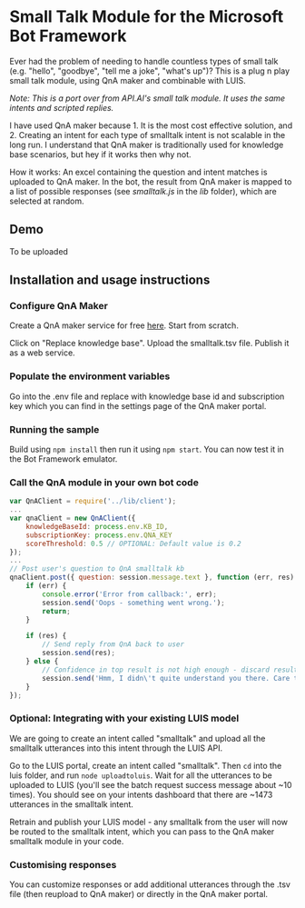 # Small Talk Module for the Microsoft Bot Framework #
Ever had the problem of needing to handle countless types of small talk (e.g. "hello", "goodbye", "tell me a joke", "what's up")? This is a plug n play small talk module, using QnA maker and combinable with LUIS. 

*Note: This is a port over from API.AI's small talk module. It uses the same intents and scripted replies.*

I have used QnA maker because 1. It is the most cost effective solution, and 2. Creating an intent for each type of smalltalk intent is not scalable in the long run. I understand that QnA maker is traditionally used for knowledge base scenarios, but hey if it works then why not. 

How it works: An excel containing the question and intent matches is uploaded to QnA maker. In the bot, the result from QnA maker is mapped to a list of possible responses (see *smalltalk.js* in the *lib* folder), which are selected at random. 

## Demo ##
To be uploaded

## Installation and usage instructions ##

### Configure QnA Maker
Create a QnA maker service for free [here](https://qnamaker.ai). Start from scratch.

Click on "Replace knowledge base". Upload the smalltalk.tsv file. Publish it as a web service.

### Populate the environment variables
Go into the .env file and replace with knowledge base id and subscription key which you can find in the settings page of the QnA maker portal.

### Running the sample

Build using `npm install` then run it using `npm start`. You can now test it in the Bot Framework emulator.

### Call the QnA module in your own bot code
```js
var QnAClient = require('../lib/client');
...
var qnaClient = new QnAClient({
    knowledgeBaseId: process.env.KB_ID,
    subscriptionKey: process.env.QNA_KEY
    scoreThreshold: 0.5 // OPTIONAL: Default value is 0.2
});
...
// Post user's question to QnA smalltalk kb
qnaClient.post({ question: session.message.text }, function (err, res) {
    if (err) {
        console.error('Error from callback:', err);
        session.send('Oops - something went wrong.');
        return;
    }

    if (res) {
        // Send reply from QnA back to user
        session.send(res);
    } else {
        // Confidence in top result is not high enough - discard result
        session.send('Hmm, I didn\'t quite understand you there. Care to rephrase?')
    }
});
```

### Optional: Integrating with your existing LUIS model
We are going to create an intent called "smalltalk" and upload all the smalltalk utterances into this intent through the LUIS API. 

Go to the LUIS portal, create an intent called "smalltalk". Then `cd` into the luis folder, and run `node uploadtoluis`. Wait for all the utterances to be uploaded to LUIS (you'll see the batch request success message about ~10 times). You should see on your intents dashboard that there are ~1473 utterances in the smalltalk intent. 

Retrain and publish your LUIS model - any smalltalk from the user will now be routed to the smalltalk intent, which you can pass to the QnA maker smalltalk module in your code.

### Customising responses ###
You can customize responses or add additional utterances through the .tsv file (then reupload to QnA maker) or directly in the QnA maker portal.


